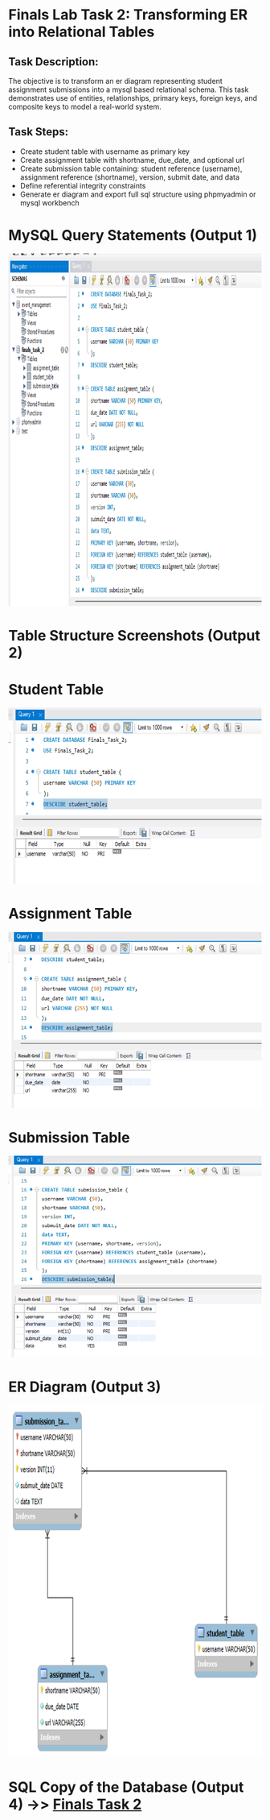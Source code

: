 # Finals Lab Task 2: Transforming ER into Relational Tables

## Task Description:
The objective is to transform an er diagram representing student assignment submissions into a mysql based relational schema. This task demonstrates use of entities, relationships, primary keys, foreign keys, and composite keys to model a real-world system.

## Task Steps:
- Create student table with username as primary key
- Create assignment table with shortname, due_date, and optional url
- Create submission table containing: student reference (username), assignment reference (shortname), version, submit date, and data
- Define referential integrity constraints
- Generate er diagram and export full sql structure using phpmyadmin or mysql workbench

# MySQL Query Statements (Output 1)
<img src="files/SQLcommands.png" alt="Alt Text" width="1000" height="700">

# Table Structure Screenshots (Output 2)
# Student Table
<img src="files/student_table.png" alt="Alt Text" width="600" height="350">

# Assignment Table
<img src="files/assignment_table.png" alt="Alt Text" width="600" height="350">

# Submission Table
<img src="files/submission_table.png" alt="Alt Text" width="600" height="400">

# ER Diagram (Output 3)
<img src="files/ERD.png" alt="Alt Text" width="800" height="700">

# SQL Copy of the Database (Output 4) ->> [Finals Task 2](https://github.com/bangshiki/EDM-Portfolio/blob/392359b35c1c809c5b02e8b5abd0ccefa1d9d3a1/Finals%20Task%202/files/Finals%20Task%202.sql)
